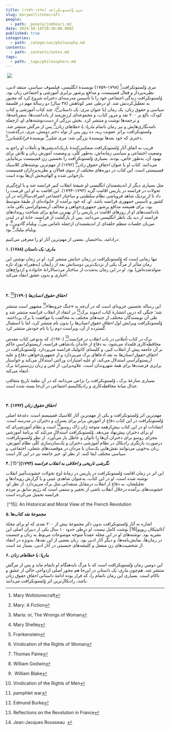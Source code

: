 ```yaml
---
title: مری وُلستونکرافت (۱۷۹۸-۱۷۵۹)
slug: marywollstonecraft
people:
  - path: _people/jomhouri.md
date: 2024-10-18T20:30:00.000Z
published: true
categories:
  - path: _categories/philosophy.md
contents:
  - path: _contents/notes.md
tags:
  - path: _tags/philosophers.md
---
```




 ![](https://assets.tina.io/b6b0cb5c-4b1b-43f4-9bea-8d6867c09320/Philosophers/Mary-Wollestoncraft.jpg)


مری وُلستونکرافت[^1] (۱۷۹۸-۱۷۵۹) نویسندۀ انگلیسی، فیلسوف سیاسی، منتقد ادبی، نظریه‌پرداز و فعال فمینیست، و مدافع پرشور برابری آموزشی و اجتماعی زنان بود. وُلستونکرافت زندگی اجتماعی خود را با تأسیس مدرسه‌‌ای دخترانه شروع کرد که مجبور به تعطیل‌کردنش شد. او درطی عمر کوتاهش (۳۸ سال) دو رسالۀ مهم در فلسفۀ سیاسی و حقوق زنان، یک رمان (با عنوان *مری: یک داستان*[^2])، چند کتاب آموزشی و کتاب کودک، بالغ بر ۲۰۰ نقد و مرور کتاب، و مجموعه‌ای ارزش‌مند از یادداشت‌ها، سفرنامه‌ها، و ترجمه‌ها نوشت و منتشر کرد. بخش بزرگی از دست‌نوشته‌های او، ازجمله نامه‌‌نگاری‌هایش و نیز رمان ناتمام *ماریا: یا خطاهای زنان*[^3] پس از مرگش منتشر شد. ولستونکرافت براثر عفونت ریه، ده روز پس از تولد دختر دومش، مری، درگذشت؛ دختری که خود بعدها نویسندۀ بزرگی شد: مری شلی[^4] نویسندۀ *فرانکشتاین*[^5].

[^1]: Mary Wollstonecraft
[^2]: Mary: A Fiction
[^3]: Maria: or, The Wrongs of Woman
[^4]: Mary Shelley
[^5]: Frankenstein

قریب به اتفاق آثار وُلستونکرافت منعکس‌کنندۀ باریک‌اندیشی‌ها و تأملات او راجع به وضعیت اجتماعی و سیاسی زمانه‌اش، به‌طور کلّی، و وضعیت آموزش زنان و تلاش برای بهبود آن، به‌طور خاص، بودند. بسیاری وُلستونکرافت را نخستین زنِ فمینیست بریتانیایی می‌دانند. کتاب او با عنوان *احقاق حقوق زنان*[^6] (۱۷۹۲) از مهم‌ترین نوشته‌های کلاسیک فمینیستی است. این کتاب در دوره‌های مختلف از سوی فعالان و نظریه‌پردازان فمینیست بازخوانی شده و الهام‌بخش آن‌ها بوده است.

مثل بسیاری دیگر از اندیشمندان انگلیسی او شیفتۀ انقلاب کبیر فرانسه شد و با اوج‌گیری تحولات در فرانسه در پاریس اقامت گزید (۱۷۹۲-۱۷۹۴). این اقامت به او این فرصت را داد تا از نزدیک شاهد فروپاشی نظام سلطنتی و ساختار اجتماعی اشراف‌سالارانه در آن کشور و تأسیس جمهوری فرانسه باشد. او، که خود برآمده از خانواده‌ای از طبقۀ متوسط بود، برای همیشه مدافع پرشور جمهوری‌خواهی و مخالف آریستوکراسی باقی ماند. یادداشت‌های او از روزهای اقامت در پاریس را از بهترین منابع برای شناخت رویدادهای فرانسه از دید یک ناظر انگلیسی می‌دانند. پس از بازگشت از فرانسه، خانۀ او در لندن میزبان جلسات منظم حلقه‌ای از اندیشمندان ازجمله تاماس پین[^7]، ویلیام گادوین[^8]، و ویلیام بیلیک[^9] بود.

[^6]: Vindication of the Rights of Woman
[^7]:  Thomas Paine
[^8]: William Godwin
[^9]: William Blake

درادامه، به‌اختصار، بعضی از مهم‌ترین آثار او را معرفی می‌کنیم:



**۱. *ماری: یک داستان* (۱۷۸۸)**

تنها رمانی است که وُلستونکرافت در زمان حیاتش منتشر کرد. او در زمان نوشتن این رمان متأثر از مرگ یکی از نزدیک‌ترین دوستانش بعد از زایمان (به‌هم‌راه نوزاد تازه‌ متولد‌شده‌اش) بود. او در این رمان به‌شدت از ساختار مردسالارانۀ خانواده و ازدواج‌های اجباری و بدون عشق انتقاد می‌کند.

 

**۲. *احقاق حقوق انسان‌ها* (۱۷۹۰)**[^10]

این رساله نخستین جزوه‌ای است که در آن‌چه به «جنگ جزوه‌ها»[^11] مشهور است منتشر شد؛ جنگی که درپی انتشارۀ کتاب ادموند برک[^12] در انتقاد از انقلاب فرانسه منتشر شد و طی آن نویسندگان مختلف از جنبه‌های مختلف به مخالفت یا موافقت با برک پرداختند. وُلستونکرافت ویرایش اول *احقاق حقوق انسان‌ها* را بدون نام منتشر کرد، اما با استقبال گسترده از آن، ویراست دوم را با نام خودش منتشر کرد.

[^10]: Vindication of the Rights of Men
[^11]: pamphlet war
[^12]: Edmund Burke

برک در کتاب *تأملاتی در باب انقلاب در فرانسه*[^13] (۱۹۷۰)، که به‌نوعی کتاب مقدس محافظه‌کاری قلمداد می‌شود، به دفاع از خاندان پادشاهی فرانسه، آریستوکراسیِ حاکم بر آن جامعه پیش از انقلاب کبیر، و کلیسای کاتولیک فرانسه می‌پردازد. وُلستونکرافت در *احقاق حقوق انسان‌ها* به نقد ادعاهای برک می‌پردازد و از جمهوری‌خواهی دفاع و علیه آریستوکراسی استدلال می‌کند. او علیه امتیازات وراثتی استدلال می‌کند و خواستار برابری فرصت‌ها برای همۀ شهروندان است. علاوه‌براین، از لحن و زبان زن‌ستیزانۀ برک انتقاد می‌کند.

[^13]: Reflections on the Revolution in France

بسیاری منازعۀ برک ـ وُلستونکرافت را نزاعی می‌دانند که در آن نطفۀ تاریخ متعاقبِ جدال میانۀ محافظه‌کاری و رادیکالیسم اجتماعی در آن‌جا بسته شده است.

 

**۳. *احقاق حقوق زنان* (۱۷۹۲)**

مهم‌ترین اثر وُلستونکرافت و یکی از مهم‌ترین آثار کلاسیک فمینیسم است. دغدغۀ اصلی وُلستونکرافت در این کتاب دفاع از آموزش برابر برای پسران و دختران در مدرسه است. انتقادات‌ او در این کتاب بیش‌ازهمه متوجه ژان ژاک روسو[^14] است و نظام آموزشی‌ای که او برای دختران پیش‌نهاد می‌دهد. وُلستونکرافت استدلال می‌کند که برنامۀ آموزشی مجزای روسو برای دختران آن‌ها را ناتوان و عاطل بار می‌آورد. از نظر وُلستونکرافت، درصورت بازنگری رادیکال در نظام آموزشی دختران و یک‌سان‌سازی کلّی نظام آموزش، زنان به‌خوبی می‌توانند نقش‌هایی یک‌سان با مردان در موقعیت‌های شغلی، اجتماعی، و سیاسی مختلف ایفا کنند. از نظر او، خیر جامعه نیز در این کار است.

[^14]: Jean-Jacques Rousseau
 


**۴. *نگرشی تاریخی و اخلاقی به انقلاب فرانسه* (۱۷۹۴)**[^15]

این اثر در زمان اقامت وُلستونکرافت در پاریس در زمانۀ اوج تحولات خشونت‌آمیز انقلاب نوشته شده است. او در این کتاب، به‌عنوان شاهدی عینی و با گزارش رویدادها و تحلیلشان، به دفاع از انقلاب درمقابل منتقدانی مثل برک می‌پردازد. از نظر او، خشونت‌های برآمده درخلال انقلاب ناشی از تحقیر و ستمی است که رژیم سابق بر مردم فرانسه تحمیل می‌کرده است.

 [^15]: An Historical and Moral View of the French Revolution 



**۵. مجموعۀ نقد کتاب‌ها**

اشاره به آثار وُلستونکرافت بدون ذکر مجموعۀ بیش از ۲۰۰ نقدی که او برای مجلۀ *آنالیتیکال ریویو*[16] نوشت کامل نیست. او درطی حدود ۱۰ سال یکی از دبیران اصلی این نشریه بود. نوشته‌های او در این مجله عمدتاً متوجه موضوعات مربوط به زنان و جنسیت در رمان‌ها، نمایش‌نامه‌ها، و دیگر آثار ادبی بود. زبان بعضی از این نقدها، به‌ویژه در انتقاد از شخصیت‌های زن منفعل و کلیشه‌های جنسیتی در آثار ادبی، بسیار تند است.

[^16]: Analytical Review 



**۶. *ماریا: یا خطاهای زنان***

این دومین رمان وُلستونکرافت است که با مرگ نابه‌هنگام او ناتمام ماند و پس از مرگش منتشر شد. هم‌چون *ماری: یک داستان* در این‌جا هم محور اصلی ازدواجی خالی از عشق و ناکام است. بسیاری این رمان ناتمام را، که قرار بوده ادامۀ داستانی *احقاق حقوق زنان* باشد، رادیکال‌ترین اثر وُلستونکرافت می‌دانند.

